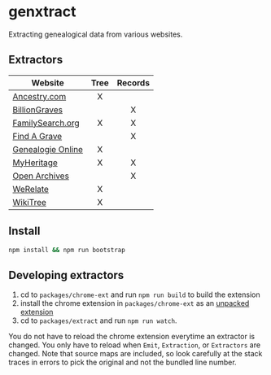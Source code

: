 # genxtract

Extracting genealogical data from various websites.

## Extractors

| Website | Tree | Records |
|---------|:----:|:-------:|
|[Ancestry.com](https://www.ancestry.com)|X||
|[BillionGraves](http://billiongraves.com)||X|
|[FamilySearch.org](https://familysearch.org)|X|X|
|[Find A Grave](http://www.findagrave.com)||X|
|[Genealogie Online](https://www.genealogieonline.nl)|X||
|[MyHeritage](https://www.myheritage.com)|X|X|
|[Open Archives](https://www.openarch.nl)||X|
|[WeRelate](http://www.werelate.org)|X||
|[WikiTree](https://www.wikitree.com)|X||

## Install

````bash
npm install && npm run bootstrap
````

## Developing extractors

1. cd to `packages/chrome-ext` and run `npm run build` to build the extension
1. install the chrome extension in `packages/chrome-ext` as an [unpacked extension](https://developer.chrome.com/extensions/getstarted#unpacked)
1. cd to `packages/extract` and run `npm run watch`. 

You do not have to reload the chrome extension everytime an extractor is changed. You only have to reload when `Emit`, `Extraction`, 
or `Extractors` are changed. Note that source maps are included, so look carefully at the stack traces in errors to pick the original and not the bundled line number.
